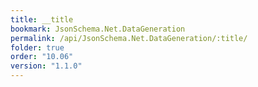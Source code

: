 ```yaml
---
title: __title
bookmark: JsonSchema.Net.DataGeneration
permalink: /api/JsonSchema.Net.DataGeneration/:title/
folder: true
order: "10.06"
version: "1.1.0"
---
```

